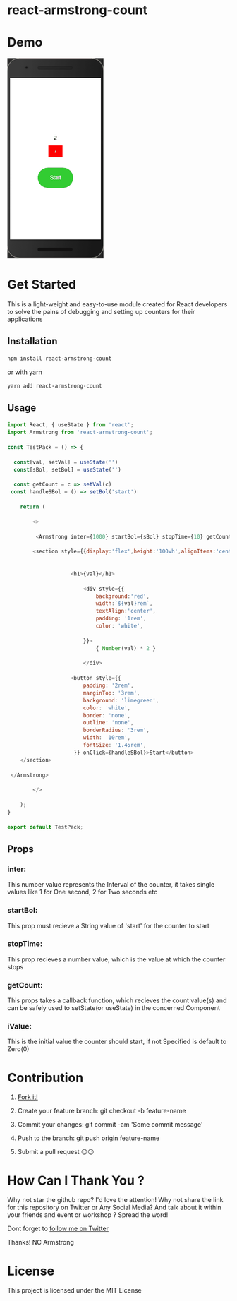 # react-armstrong-count


# Demo

![Demo](demo.gif?raw=true "Demo Image")

# Get Started

This is a light-weight and easy-to-use module created for React developers to solve the pains of debugging and setting up counters for their applications

## Installation

```bash
npm install react-armstrong-count
```
or with yarn

```bash
yarn add react-armstrong-count
```

## Usage

```javascript
import React, { useState } from 'react';
import Armstrong from 'react-armstrong-count';

const TestPack = () => {

  const[val, setVal] = useState('')
  const[sBol, setBol] = useState('')

  const getCount = c => setVal(c)
 const handleSBol = () => setBol('start')

    return (

        <>

         <Armstrong inter={1000} startBol={sBol} stopTime={10} getCount={getCount} iValue={5}>

        <section style={{display:'flex',height:'100vh',alignItems:'center',justifyContent:'center', flexFlow:'column', background:'#c0c0c000'}}>


                    <h1>{val}</h1>

                        <div style={{
                            background:'red',
                            width:`${val}rem`, 
                            textAlign:'center',
                            padding: '1rem',
                            color: 'white',

                        }}>
                            { Number(val) * 2 }
                    
                        </div>

                    <button style={{
                        padding: '2rem',
                        marginTop: '3rem',
                        background: 'limegreen',
                        color: 'white',
                        border: 'none',
                        outline: 'none',
                        borderRadius: '3rem',
                        width: '10rem',
                        fontSize: '1.45rem',
                     }} onClick={handleSBol}>Start</button>   
    </section>
        
 </Armstrong>

        </>

    );
}
 
export default TestPack;

```
## Props 

### inter: 
This number value represents the Interval of the counter, it takes single values like 1 for One second, 2 for Two seconds etc

### startBol: 
 This prop must recieve a String value of 'start' for the counter to start

### stopTime: 
 This prop recieves a number value, which is the value at which the counter stops

### getCount:
 This props takes a callback function, which recieves the count value(s) and can be safely used to setState(or useState) in the concerned Component

### iValue: 
 This is the initial value the counter should start, if not Specified is default to Zero(0)

# Contribution

1. [Fork it!](https://github.com/armstrong99/react-armstrong-count)

2. Create your feature branch: git checkout -b feature-name

3. Commit your changes: git commit -am 'Some commit message'

4. Push to the branch: git push origin feature-name

5. Submit a pull request 😉😉

# How Can I Thank You ?

Why not star the github repo? I'd love the attention! Why not share the link for this repository on Twitter or Any Social Media? And talk about it within your friends and event or workshop ? Spread the word!

Dont forget to [follow me on Twitter ](https://twitter.com/AI_Lift)

Thanks! NC Armstrong

# License

This project is licensed under the MIT License





 